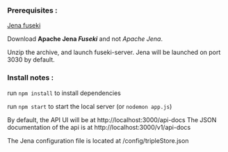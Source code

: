 ### Prerequisites : 


[Jena fuseki](https://jena.apache.org/download/index.cgi) 

Download **Apache Jena *Fuseki*** and not *Apache Jena*. 

Unzip the archive, and launch fuseki-server. Jena will be launched on port 3030 by default.


### Install notes :

run `npm install` to install dependencies

run `npm start` to start the local server
(or `nodemon app.js`)

By default, the API UI will be at http://localhost:3000/api-docs
The JSON documentation of the api is at http://localhost:3000/v1/api-docs

The Jena configuration file is located at /config/tripleStore.json
 
